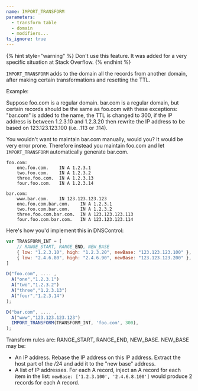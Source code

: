 ```yaml
---
name: IMPORT_TRANSFORM
parameters:
  - transform table
  - domain
  - modifiers...
ts_ignore: true
---
```


{% hint style="warning" %}
Don't use this feature. It was added for a very specific situation at Stack Overflow.
{% endhint %}

`IMPORT_TRANSFORM` adds to the domain all the records from another
domain, after making certain transformations and resetting the TTL.

Example:

Suppose foo.com is a regular domain.  bar.com is a regular domain,
but certain records should be the same as foo.com with these
exceptions: "bar.com" is added to the name, the TTL is changed to
300, if the IP address is between 1.2.3.10 and 1.2.3.20 then rewrite
the IP address to be based on 123.123.123.100 (i.e. .113 or .114).

You wouldn't want to maintain bar.com manually, would you?  It would
be very error prone. Therefore instead you maintain foo.com and
let `IMPORT_TRANSFORM` automatically generate bar.com.

```text
foo.com:
    one.foo.com.    IN A 1.2.3.1
    two.foo.com.    IN A 1.2.3.2
    three.foo.com.  IN A 1.2.3.13
    four.foo.com.   IN A 1.2.3.14

bar.com:
    www.bar.com.    IN 123.123.123.123
    one.foo.com.bar.com.    IN A 1.2.3.1
    two.foo.com.bar.com.    IN A 1.2.3.2
    three.foo.com.bar.com.  IN A 123.123.123.113
    four.foo.com.bar.com.   IN A 123.123.123.114
```

Here's how you'd implement this in DNSControl:

```javascript
var TRANSFORM_INT = [
    // RANGE_START, RANGE_END, NEW_BASE
    { low: "1.2.3.10", high: "1.2.3.20", newBase: "123.123.123.100" },  //   .10 to .20 rewritten as 123.123.123.100+IP
    { low: "2.4.6.80", high: "2.4.6.90", newBase: "123.123.123.200" },  //   Another rule, just to show that you can have many.
]

D("foo.com", .... ,
  A("one","1.2.3.1")
  A("two","1.2.3.2")
  A("three","1.2.3.13")
  A("four","1.2.3.14")
);

D("bar.com", .... ,
  A("www","123.123.123.123")
  IMPORT_TRANSFORM(TRANSFORM_INT, 'foo.com', 300),
);
```

Transform rules are: RANGE_START, RANGE_END, NEW_BASE.  NEW_BASE may be:

* An IP address.  Rebase the IP address on this IP address. Extract the host part of the /24 and add it to the "new base" address.
* A list of IP addresses. For each A record, inject an A record for each item in the list: `newBase: ['1.2.3.100', '2.4.6.8.100']` would produce 2 records for each A record.
